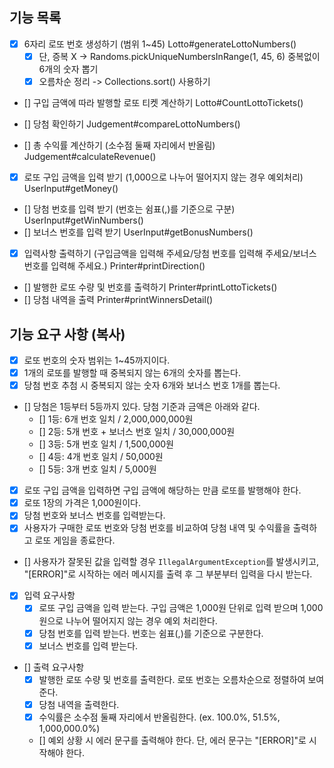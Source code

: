 ## 기능 목록
- [X] 6자리 로또 번호 생성하기 (범위 1~45)                                                     Lotto#generateLottoNumbers()
    - [X] 단, 증복 X  -> Randoms.pickUniqueNumbersInRange(1, 45, 6) 중복없이 6개의 숫자 뽑기                                                                     
    - [X] 오름차순 정리 -> Collections.sort() 사용하기                                                                   
- [] 구입 금액에 따라 발행할 로또 티켓 계산하기                                                   Lotto#CountLottoTickets()

- [] 당첨 확인하기                                                                         Judgement#compareLottoNumbers()
- [] 총 수익률 계산하기 (소수점 둘째 자리에서 반올림)                                              Judgement#calculateRevenue()

- [X] 로또 구입 금액을 입력 받기 (1,000으로 나누어 떨어지지 않는 경우 예외처리)                          UserInput#getMoney()
- [] 당첨 번호를 입력 받기 (번호는 쉼표(,)를 기준으로 구분)                                         UserInput#getWinNumbers()
- [] 보너스 번호를 입력 받기                                                                  UserInput#getBonusNumbers()

- [X] 입력사항 출력하기 (구입금액을 입력해 주세요/당첨 번호를 입력해 주세요/보너스 번호를 입력해 주세요.)        Printer#printDirection()
- [] 발행한 로또 수량 및 번호를 출력하기                                                         Printer#printLottoTickets()
- [] 당첨 내역을 출력                                                                        Printer#printWinnersDetail()











## 기능 요구 사항 (복사)
- [X] 로또 번호의 숫자 범위는 1~45까지이다.
- [X] 1개의 로또를 발행할 때 중복되지 않는 6개의 숫자를 뽑는다.
- [X] 당첨 번호 추첨 시 중복되지 않는 숫자 6개와 보너스 번호 1개를 뽑는다.
- [] 당첨은 1등부터 5등까지 있다. 당첨 기준과 금액은 아래와 같다.
    - [] 1등: 6개 번호 일치 / 2,000,000,000원
    - [] 2등: 5개 번호 + 보너스 번호 일치 / 30,000,000원
    - [] 3등: 5개 번호 일치 / 1,500,000원
    - [] 4등: 4개 번호 일치 / 50,000원
    - [] 5등: 3개 번호 일치 / 5,000원
      
- [X] 로또 구입 금액을 입력하면 구입 금액에 해당하는 만큼 로또를 발행해야 한다.
- [X] 로또 1장의 가격은 1,000원이다.
- [X] 당첨 번호와 보너스 번호를 입력받는다.
- [X] 사용자가 구매한 로또 번호와 당첨 번호를 비교하여 당첨 내역 및 수익률을 출력하고 로또 게임을 종료한다.
- [] 사용자가 잘못된 값을 입력할 경우 `IllegalArgumentException`를 발생시키고, "[ERROR]"로 시작하는 에러 메시지를 출력 후 그 부분부터 입력을 다시 받는다.

- [X] 입력 요구사항
    - [X] 로또 구입 금액을 입력 받는다. 구입 금액은 1,000원 단위로 입력 받으며 1,000원으로 나누어 떨어지지 않는 경우 예외 처리한다.
    - [X] 당첨 번호를 입력 받는다. 번호는 쉼표(,)를 기준으로 구분한다.
    - [X] 보너스 번호를 입력 받는다.

- [] 출력 요구사항
    - [X] 발행한 로또 수량 및 번호를 출력한다. 로또 번호는 오름차순으로 정렬하여 보여준다.
    - [X] 당첨 내역을 출력한다.
    - [X] 수익률은 소수점 둘째 자리에서 반올림한다. (ex. 100.0%, 51.5%, 1,000,000.0%)
    - [] 예외 상황 시 에러 문구를 출력해야 한다. 단, 에러 문구는 "[ERROR]"로 시작해야 한다.   
